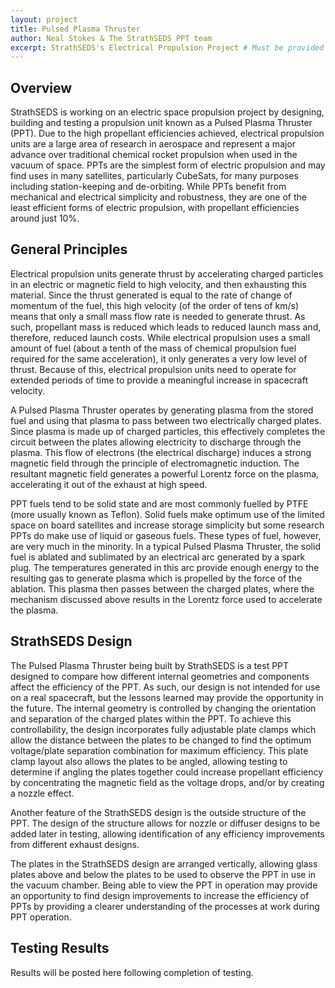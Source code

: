 ```yaml
---
layout: project
title: Pulsed Plasma Thruster
author: Neal Stokes & The StrathSEDS PPT team
excerpt: StrathSEDS's Electrical Propulsion Project # Must be provided
---
```

## Overview

StrathSEDS is working on an electric space propulsion project by designing, building and testing a propulsion unit known as a Pulsed Plasma Thruster (PPT). Due to the high propellant efficiencies achieved, electrical propulsion units are a large area of research in aerospace and represent a major advance over traditional chemical rocket propulsion when used in the vacuum of space. PPTs are the simplest form of electric propulsion and may find uses in many satellites, particularly CubeSats, for many purposes including station-keeping and de-orbiting. While PPTs benefit from mechanical and electrical simplicity and robustness, they are one of the least efficient forms of electric propulsion, with propellant efficiencies around just 10%.

## General Principles

Electrical propulsion units generate thrust by accelerating charged particles in an electric or magnetic field to high velocity, and then exhausting this material. Since the thrust generated is equal to the rate of change of momentum of the fuel, this high velocity (of the order of tens of km/s) means that only a small mass flow rate is needed to generate thrust. As such, propellant mass is reduced which leads to reduced launch mass and, therefore, reduced launch costs. While electrical propulsion uses a small amount of fuel (about a tenth of the mass of chemical propulsion fuel required for the same acceleration), it only generates a very low level of thrust. Because of this, electrical propulsion units need to operate for extended periods of time to provide a meaningful increase in spacecraft velocity.

A Pulsed Plasma Thruster operates by generating plasma from the stored fuel and using that plasma to pass between two electrically charged plates. Since plasma is made up of charged particles, this effectively completes the circuit between the plates allowing electricity to discharge through the plasma. This flow of electrons (the electrical discharge) induces a strong magnetic field through the principle of electromagnetic induction. The resultant magnetic field generates a powerful Lorentz force on the plasma, accelerating it out of the exhaust at high speed.

PPT fuels tend to be solid state and are most commonly fuelled by PTFE (more usually known as Teflon). Solid fuels make optimum use of the limited space on board satellites and increase storage simplicity but some research PPTs do make use of liquid or gaseous fuels. These types of fuel, however, are very much in the minority. In a typical Pulsed Plasma Thruster, the solid fuel is ablated and sublimated by an electrical arc generated by a spark plug. The temperatures generated in this arc provide enough energy to the resulting gas to generate plasma which is propelled by the force of the ablation. This plasma then passes between the charged plates, where the mechanism discussed above results in the Lorentz force used to accelerate the plasma.

## StrathSEDS Design

The Pulsed Plasma Thruster being built by StrathSEDS is a test PPT designed to compare how different internal geometries and components affect the efficiency of the PPT. As such, our design is not intended for use on a real spacecraft, but the lessons learned may provide the opportunity in the future. The internal geometry is controlled by changing the orientation and separation of the charged plates within the PPT. To achieve this controllability, the design incorporates fully adjustable plate clamps which allow the distance between the plates to be changed to find the optimum voltage/plate separation combination for maximum efficiency. This plate clamp layout also allows the plates to be angled, allowing testing to determine if angling the plates together could increase propellant efficiency by concentrating the magnetic field as the voltage drops, and/or by creating a nozzle effect.

Another feature of the StrathSEDS design is the outside structure of the PPT. The design of the structure allows for nozzle or diffuser designs to be added later in testing, allowing identification of any efficiency improvements from different exhaust designs.

The plates in the StrathSEDS design are arranged vertically, allowing glass plates above and below the plates to be used to observe the PPT in use in the vacuum chamber. Being able to view the PPT in operation may provide an opportunity to find design improvements to increase the efficiency of PPTs by providing a clearer understanding of the processes at work during PPT operation.

## Testing Results

Results will be posted here following completion of testing.
